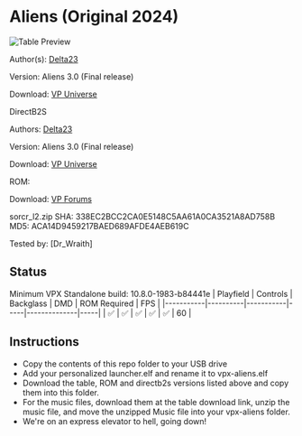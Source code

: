 # Aliens (Original 2024)

![Table Preview](https://github.com/Dr-Wraith/VPX-Images/blob/main/Aliens%20(Original%202024).png)

Author(s): [Delta23](https://vpuniverse.com/profile/1187-delta23/content/?type=downloads_file)  

Version:  Aliens 3.0 (Final release)

Download:  [VP Universe](https://vpuniverse.com/files/file/19644-aliens-30-final-release/)


DirectB2S


Authors: [Delta23](https://vpuniverse.com/files/file/19644-aliens-30-final-release/)

Version: Aliens 3.0 (Final release)

Download: [VP Universe](https://vpuniverse.com/files/file/19644-aliens-30-final-release/)


ROM:

Download: [VP Forums](https://www.vpforums.org/index.php?app=downloads&showfile=889)

sorcr_l2.zip
SHA: 338EC2BCC2CA0E5148C5AA61A0CA3521A8AD758B
MD5: ACA14D9459217BAED689AFDE4AEB619C

Tested by:
[Dr_Wraith]

## Status 

Minimum VPX Standalone build: 10.8.0-1983-b84441e
| Playfield | Controls | Backglass | DMD | ROM Required | FPS | 
|-----------|----------|-----------|-----|--------------|-----|
| :white_check_mark: | :white_check_mark: | :white_check_mark: | :white_check_mark: | :white_check_mark: | 60 |

## Instructions

- Copy the contents of this repo folder to your USB drive
- Add your personalized launcher.elf and rename it to vpx-aliens.elf
- Download the table, ROM and directb2s versions listed above and copy them into this folder. 
- For the music files, download them at the table download link, unzip the music file, and move the unzipped Music file into your vpx-aliens folder.
-  We're on an express elevator to hell, going down!